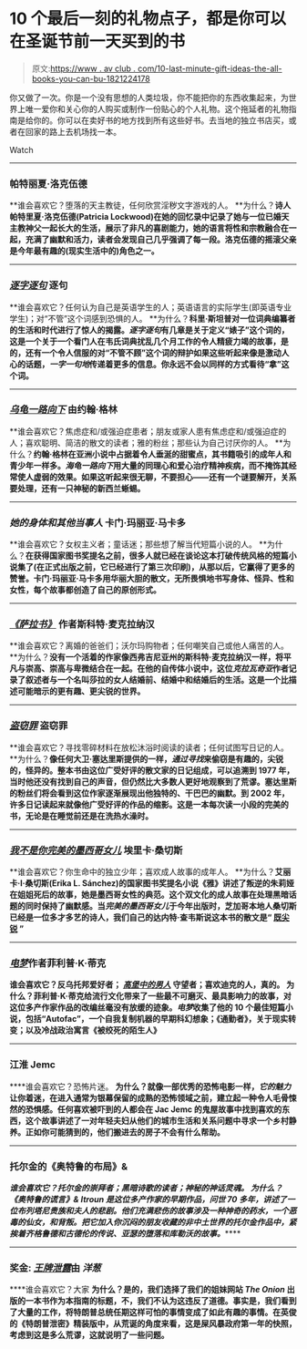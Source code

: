 # 10 个最后一刻的礼物点子，都是你可以在圣诞节前一天买到的书

> 原文:[https://www . av club . com/10-last-minute-gift-ideas-the-all-books-you-can-bu-1821224178](https://www.avclub.com/10-last-minute-gift-ideas-that-are-all-books-you-can-bu-1821224178)

你又做了一次。你是一个没有思想的人类垃圾，你不能把你的东西收集起来，为世界上唯一爱你和关心你的人购买或制作一份贴心的个人礼物。这个拖延者的礼物指南是给你的。你可以在卖好书的地方找到所有这些好书。去当地的独立书店买，或者在回家的路上去机场找一本。

Watch

* * *

### [](https://aux.avclub.com/perverted-poet-patricia-lockwood-runs-wild-in-the-memoi-1798191180#_ga=2.32632763.428365979.1526301529-196236173.1506101033)****帕特丽夏·洛克伍德****

**谁会喜欢它？堕落的天主教徒，任何欣赏淫秽文字游戏的人。
**为什么？**诗人帕特里夏·洛克伍德(Patricia Lockwood)在她的回忆录中记录了她与一位已婚天主教神父一起长大的生活，展示了非凡的喜剧能力，她的语言将性和宗教融合在一起，充满了幽默和活力，读者会发现自己几乎强调了每一段。洛克伍德的摇滚父亲是今年最有趣的(现实生活中的)角色之一。**

* * *

### **[***逐字逐句***](https://aux.avclub.com/word-by-word-makes-the-surprisingly-convincing-case-for-1798190707) **逐句****

**谁会喜欢它？任何认为自己是英语学生的人；英语语言的实际学生(即英语专业学生)；对“不管”这个词感到恐惧的人。
**为什么？**科里·斯坦普对一位词典编纂者的生活和时代进行了惊人的揭露。*逐字逐句*有几章是关于定义“婊子”这个词的，这是一个关于一个看门人在韦氏词典扰乱几个月工作的令人精疲力竭的故事，是的，还有一个令人信服的对“不管不顾”这个词的辩护如果这些听起来像是激动人心的话题，*一字一句地*传递着更多的信息。你永远不会以同样的方式看待“拿”这个词。**

* * *

### **[***乌龟一路向下***](https://www.avclub.com/what-are-you-reading-in-november-1820443927) **由约翰·格林**** 

**谁会喜欢它？焦虑症和/或强迫症患者；朋友或家人患有焦虑症和/或强迫症的人；喜欢聪明、简洁的散文的读者；雅的粉丝；那些认为自己讨厌你的人。
**为什么？**约翰·格林在亚洲小说中占据着令人垂涎的甜蜜点，其书籍吸引的成年人和青少年一样多。*海龟一路向下*用大量的同理心和爱心治疗精神疾病，而不掩饰其经常使人虚弱的效果。如果这听起来很无聊，不要担心——还有一个谜要解开，关系要处理，还有一只神秘的新西兰蜥蜴。**

* * *

### *****她的身体和其他当事人*** **卡门·玛丽亚·马卡多****

**谁会喜欢它？女权主义者；童话迷；那些想了解当代短篇小说的人。
**为什么？**在获得国家图书奖提名之前，很多人就已经在谈论这本打破传统风格的短篇小说集了(在正式出版之前，它已经进行了第三次印刷)，从那以后，它赢得了更多的赞誉。卡门·玛丽亚·马卡多用华丽大胆的散文，无所畏惧地书写身体、怪异、性和女性，每个故事都创造了自己的原创形式。**

* * *

### **[***《萨拉书》***](https://www.amazon.com/Sarah-Book-Scott-McClanahan-ebook/dp/B073WJ4H5R/?asc_campaign=InlineText&asc_refurl=https://www.avclub.com/10-last-minute-gift-ideas-that-are-all-books-you-can-bu-1821224178&asc_source=&tag=kinjaavclublink-20) **作者斯科特·麦克拉纳汉****

**谁会喜欢它？离婚的爸爸们；沃尔玛购物者；任何嘲笑自己或他人痛苦的人。
**为什么？**没有一个活着的作家像西弗吉尼亚州的斯科特·麦克拉纳汉一样，将平凡与崇高、崇高与卑微结合在一起。在他的自传体小说中，这位*克拉瓦奇亚*作者记录了叙述者与一个名叫莎拉的女人结婚前、结婚中和结婚后的生活。这是一个比描述可能暗示的更有趣、更尖锐的世界。**

* * *

### **[***盗窃罪***](https://aux.avclub.com/diary-entries-shouldn-t-be-as-good-as-they-are-in-david-1798191408#_ga=2.64802346.428365979.1526301529-196236173.1506101033) **盗窃罪****

**谁会喜欢它？寻找零碎材料在放松沐浴时阅读的读者；任何试图写日记的人。
**为什么？**像任何大卫·塞达里斯提供的一样，*通过寻找*来偷窃是有趣的，尖锐的，怪异的。整本书由这位广受好评的散文家的日记组成，可以追溯到 1977 年，当时他还没有找到自己的声音，但仍然比大多数人更好地观察到了荒谬。塞达里斯的粉丝们将会看到这位作家逐渐展现出他独特的、干巴巴的幽默。到 2002 年，许多日记读起来就像他广受好评的作品的缩影。这是一本每次读一小段的完美的书，无论是在睡觉前还是在洗热水澡时。**

* * *

### **[***我不是你完美的墨西哥女儿***](https://www.amazon.com/Not-Your-Perfect-Mexican-Daughter-ebook/dp/B01N5S6K9X/?asc_campaign=InlineText&asc_refurl=https://www.avclub.com/10-last-minute-gift-ideas-that-are-all-books-you-can-bu-1821224178&asc_source=&tag=kinjaavclublink-20) **埃里卡·桑切斯****

**谁会喜欢它？你生命中的独立少年；喜欢成人故事的成年人。
**为什么？**艾丽卡·l·桑切斯(Erika L. Sánchez)的国家图书奖提名小说《雅》讲述了叛逆的朱莉娅在姐姐死后的故事，她是墨西哥女性的典范。这个双文化的成人故事在处理黑暗话题的同时保持了幽默感。当*完美的墨西哥女儿*于今年出版时，芝加哥本地人桑切斯已经是一位多才多艺的诗人，我们自己的达内特·查韦斯说这本书的散文是“ [既尖锐](https://www.avclub.com/a-word-game-a-coming-of-age-and-book-adaptations-that-1820474697) ”**

* * *

### **[***电梦***](https://www.amazon.com/Philip-K-Dicks-Electric-Dreams-ebook/dp/B071K7TSYV/?asc_campaign=InlineText&asc_refurl=https://www.avclub.com/10-last-minute-gift-ideas-that-are-all-books-you-can-bu-1821224178&asc_source=&tag=kinjaavclublink-20)****作者菲利普·K·蒂克******

****谁会喜欢它？反乌托邦爱好者； [*高堡中的男人*](https://www.avclub.com/c/tv-review/the-man-in-the-high-castle) 守望者；喜欢迪克的人，真的。
**为什么？菲利普·K·蒂克给流行文化带来了一些最不可磨灭、最具影响力的故事，对这位多产作家作品的改编丝毫没有放缓的迹象。*电梦*收集了他的 10 个最佳短篇小说，包括“Autofac”，一个自我复制机器的早期科幻想象；《通勤者》，关于现实转变；以及冷战政治寓言《被绞死的陌生人》******

* * *

### ****[](https://www.avclub.com/what-are-you-reading-in-september-1803134582)****江淮 Jemc********

****谁会喜欢它？恐怖片迷。
**为什么？**就像一部优秀的恐怖电影一样，*它的魅力*让你着迷，在进入通常为银幕保留的成熟的恐怖领域之前，建立起一种令人毛骨悚然的恐惧感。任何喜欢被吓到的人都会在 Jac Jemc 的鬼屋故事中找到喜欢的东西，这个故事讲述了一对年轻夫妇从他们的城市生活和关系问题中寻求一个乡村静养。正如你可能猜到的，他们搬进去的房子不会有什么帮助。****

* * *

### ****托尔金的《奥特鲁的布局》&****

******谁会喜欢它？托尔金的崇拜者；黑暗诗歌的读者；神秘的神话灵魂。
**为什么？** *《奥特鲁的谎言》& Itroun* 是这位多产作家的早期作品，问世 70 多年，讲述了一位布列塔尼贵族和夫人的悲剧。他们充满悲伤的故事涉及一种神奇的药水，一个恶毒的仙女，和背叛。把它加入你沉闷的朋友收藏的非中土世界的托尔金作品中，紧挨着*齐格鲁德和古德伦的传说*、*亚瑟的堕落*和*库勒沃的故事。*******

* * *

### ******奖金:** [***王牌泄露***](https://www.amazon.com/Trump-Leaks-Exposes-Doodles-President/dp/0062834266/?asc_campaign=InlineText&asc_refurl=https://www.avclub.com/10-last-minute-gift-ideas-that-are-all-books-you-can-bu-1821224178&asc_source=&tag=kinjaavclublink-20)****由** ***洋葱*********

****谁会喜欢它？大家
**为什么？**是的，我们选择了我们的姐妹网站 *The Onion* 出版的一本书作为本指南的标题，不，我们不认为这违反了道德。事实是，我们看到了大量的工作，将特朗普总统任期这样可怕的事情变成了如此有趣的事情。在英俊的《特朗普泄密》精装版中，从荒诞的角度来看，这是屎风暴政府第一年的快照，考虑到这是多么荒谬，这就说明了一些问题。****